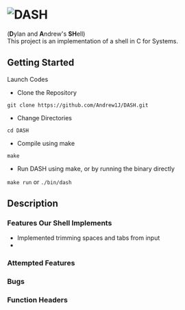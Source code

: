 # ![DASH](https://i.imgur.com/j3yIxXB.gif) 
(**D**ylan and **A**ndrew's **SH**ell) <br>
This project is an implementation of a shell in C for Systems. 

## Getting Started

Launch Codes

* Clone the Repository
```
git clone https://github.com/Andrew1J/DASH.git
```
* Change Directories 
```
cd DASH
```
* Compile using make
```
make
```
* Run DASH using make, or by running the binary directly

`make run` or `./bin/dash`

## Description
### Features Our Shell Implements
- Implemented trimming spaces and tabs from input
- 
### Attempted Features

### Bugs

### Function Headers
